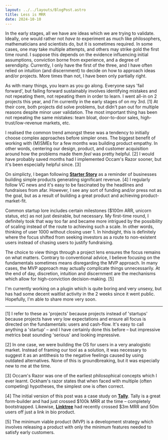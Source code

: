 ```yaml
---
layout: ../../layouts/BlogPost.astro
title: Less is MRR
date: 2024-10-10
---
```


In the early stages, all we have are ideas which we are trying to validate. Ideally, one would rather not _have to_ experiment as much like philosophers, mathematicians and scientists do, but it is sometimes required. In some cases, one may take multiple attempts, and others may strike gold the first time round. I suppose this depends on the evidence influencing initial assumptions, conviction borne from experience, and a degree of serendipity. Currently, I only have the first of the three, and I have often relied on intuition (and discernment) to decide on how to approach ideas and/or projects. More times than not, I have been only partially right. 

As with many things, you learn as you go along. Everyone says 'fail forward', but failing forward sustainably involves identifying mistakes and not repeating them, not repeating them in order to learn. I went all-in on 2 projects this year, and I'm currently in the early stages of on my 3rd. [1] At their core, both projects did solve problems, but didn't pan out for multiple reasons despite minor user validation. The most important thing has been not repeating the same mistakes: team bloat, door-to-door sales, high-trust/low-revenue markets, etc. 

I realised the common trend amongst these was a tendency to initially choose complex approaches before simpler ones. The biggest benefit of working with (M)SMEs for a few months was building product empathy. In other words, centering our design, product, and customer acquisition around how the problems made them _feel_ was pretty helpful. [2] I would have probably saved months had I implemented Occam's Razor sooner, but it's been especially helpful since. [3] 

On simplicty, I began following [**Starter Story**](https://starterstory.com) as a reminder of businesses building simple products generating significant revenue. [4] I regularly follow VC news and it's easy to be fascinated by the headlines and fundraises from afar. However, I see any sort of funding and/or press not as the goal, but as a result of building a great product and achieving product-market-fit. 

Common startup lore includes certain milestones ($100m ARR, unicorn status, etc) as not just desirable, but necessary. My first-time round, I definitely took that way too far and became more intrigued by the possibility of scaling instead of the route to achieving such a scale. In other words, thinking of user 1000 without closing user 1. In hindsight, this is definitely where the focus shifted from seeking investors as a route to non-existent users instead of chasing users to justify fundraising. 

The choice to view things through a project lens ensures the focus remains on what matters. Contrary to conventional advice, I believe focusing on the fundamentals sometimes means disregarding the MVP approach. In many cases, the MVP approach may actually complicate things unnecessarily. At the end of day, discretion, intuition and discernment are the mechanisms which allow for high-conviction decision-making. [5]

I'm currently working on a plugin which is quite boring and very unsexy, but has had some decent waitlist activity in the 2 weeks since it went public. Hopefully, I'm able to share more very soon.

 ---

[1] I refer to these as 'projects' because projects instead of 'startups' because projects have very low expectations and ensure all focus is directed on the fundamentals: users and cash-flow. It's easy to call anything a 'startup' – and I have certainly done this before – but impressive metrics beat sounding 'serious' and looking impressive. 

[2] In one case, we were building the OS for users in a very analogistic market. Instead of framing our tool as a solution, it was necessary to suggest it as an antithesis to the negative feelings caused by using outdated alternatives. None of this is groundbreaking, but it was especially new to me at the time.

[3] Occam's Razor was one of the earliest philosophical concepts which I ever learnt. Ockham's razor states that when faced with multiple (often competing) hypotheses, the simplest one is often correct. 

[4] The initial version of this post was a case study on [**Tally**](https://tally.so). Tally is a great form-builder and had just crossed $100k MRR at the time – completely bootstrapped. Likewise, [**Linktree**](https://linktree.com) had recently crossed $3m MRR and 50m users off just a link in bio product.

[5] The minimum viable product (MVP) is a development strategy which involves releasing a product with only the minimum features needed to satisfy early customers.
